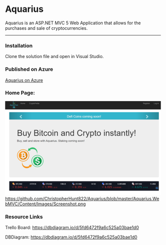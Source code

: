 # Aquarius

Aquarius is an ASP.NET MVC 5 Web Application that allows for the purchases and sale of cryptocurrencies.

------

### Installation

Clone the solution file and open in Visual Studio.



### Published on Azure

[Aquarius on Azure](https://aquariuswebmvc.azurewebsites.net/)

### Home Page:
![Home Page](/Aquarius.WebMVC/Content/Images/Screenshot.PNG)
https://github.com/ChristopherHunt822/Aquarius/blob/master/Aquarius.WebMVC/Content/Images/Screenshot.png
### Resource Links

Trello Board:
https://dbdiagram.io/d/5fd6472f9a6c525a03bae1d0

DBDiagram:
https://dbdiagram.io/d/5fd6472f9a6c525a03bae1d0







